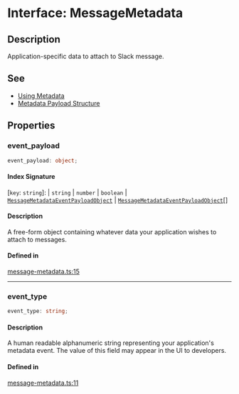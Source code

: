 # Interface: MessageMetadata

## Description

Application-specific data to attach to Slack message.

## See

 - [Using Metadata](https://api.slack.com/metadata/using)
 - [Metadata Payload Structure](https://api.slack.com/reference/metadata#payload_structure)

## Properties

### event\_payload

```ts
event_payload: object;
```

#### Index Signature

 \[`key`: `string`\]: 
  \| `string`
  \| `number`
  \| `boolean`
  \| [`MessageMetadataEventPayloadObject`](MessageMetadataEventPayloadObject.md)
  \| [`MessageMetadataEventPayloadObject`](MessageMetadataEventPayloadObject.md)[]

#### Description

A free-form object containing whatever data your application wishes to attach to messages.

#### Defined in

[message-metadata.ts:15](https://github.com/slackapi/node-slack-sdk/blob/main/packages/types/src/message-metadata.ts#L15)

***

### event\_type

```ts
event_type: string;
```

#### Description

A human readable alphanumeric string representing your application's metadata event.
The value of this field may appear in the UI to developers.

#### Defined in

[message-metadata.ts:11](https://github.com/slackapi/node-slack-sdk/blob/main/packages/types/src/message-metadata.ts#L11)
